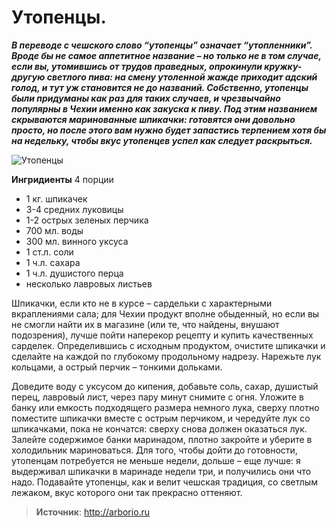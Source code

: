 # Утопенцы.

_**В переводе с чешского слово “утопенцы” означает “утопленники”. Вроде бы не самое аппетитное название – но только не в том случае, если вы, утомившись от трудов праведных, опрокинули кружку-другую светлого пива: на смену утоленной жажде приходит адский голод, и тут уж становится не до названий. Собственно, утопенцы были придуманы как раз для таких случаев, и чрезвычайно популярны в Чехии именно как закуска к пиву. Под этим названием скрываются маринованные шпикачки: готовятся они довольно просто, но после этого вам нужно будет запастись терпением хотя бы на недельку, чтобы вкус утопенцев успел как следует раскрыться.**_

![Утопенцы](/images/Kulinar/Myaso/utopenci.jpg 'Утопенцы')

**Ингридиенты**
4 порции

- 1 кг. шпикачек
- 3-4 средних луковицы
- 1-2 острых зеленых перчика
- 700 мл. воды
- 300 мл. винного уксуса
- 1 ст.л. соли
- 1 ч.л. сахара
- 1 ч.л. душистого перца
- несколько лавровых листьев

Шпикачки, если кто не в курсе – сардельки с характерными вкраплениями сала; для Чехии продукт вполне обыденный, но если вы не смогли найти их в магазине (или те, что найдены, внушают подозрения), лучше пойти наперекор рецепту и купить качественных сарделек. Определившись с исходным продуктом, очистите шпикачки и сделайте на каждой по глубокому продольному надрезу. Нарежьте лук кольцами, а острый перчик – тонкими дольками.

Доведите воду с уксусом до кипения, добавьте соль, сахар, душистый перец, лавровый лист, через пару минут снимите с огня. Уложите в банку или емкость подходящего размера немного лука, сверху плотно поместите шпикачки вместе с острым перчиком, и чередуйте лук со шпикачками, пока не кончатся: сверху снова должен оказаться лук. Залейте содержимое банки маринадом, плотно закройте и уберите в холодильник мариноваться. Для того, чтобы дойти до готовности, утопенцам потребуется не меньше недели, дольше – еще лучше: я выдерживал шпикачки в маринаде недели три, и получились они что надо. Подавайте утопенцы, как и велит чешская традиция, со светлым лежаком, вкус которого они так прекрасно оттеняют.

> **Источник**: http://arborio.ru
